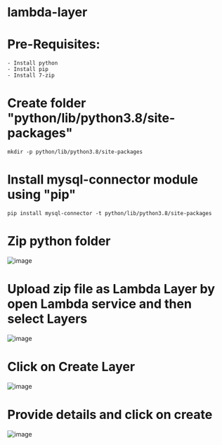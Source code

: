 # lambda-layer

# Pre-Requisites:
    - Install python
    - Install pip
    - Install 7-zip
# Create folder "python/lib/python3.8/site-packages"
    mkdir -p python/lib/python3.8/site-packages
# Install mysql-connector module using "pip"
    pip install mysql-connector -t python/lib/python3.8/site-packages
# Zip python folder
  ![image](https://user-images.githubusercontent.com/58024415/105275412-52c10b00-5bc5-11eb-8ee2-ceac7fda294c.png)
# Upload zip file as Lambda Layer by open Lambda service and then select Layers
  
 ![image](https://user-images.githubusercontent.com/58024415/105275525-8f8d0200-5bc5-11eb-9419-204433e54024.png)
  
# Click on Create Layer
  
 ![image](https://user-images.githubusercontent.com/58024415/105275623-c8c57200-5bc5-11eb-8c04-4102230075b4.png)
  
# Provide details and click on create
  
 ![image](https://user-images.githubusercontent.com/58024415/105276103-a08a4300-5bc6-11eb-9ea7-c42aeb46d06e.png)
